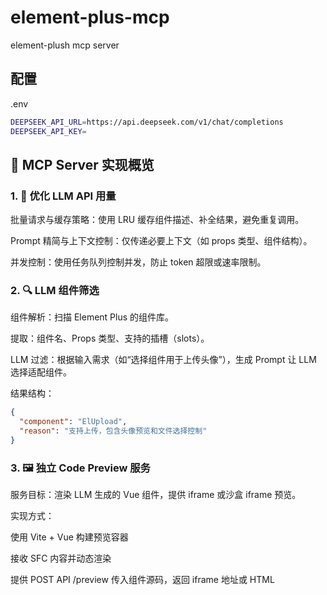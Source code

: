 # element-plus-mcp
element-plush mcp server


## 配置

.env

```bash
DEEPSEEK_API_URL=https://api.deepseek.com/v1/chat/completions
DEEPSEEK_API_KEY=
```

## 🧩 MCP Server 实现概览

### 1. 🎯 优化 LLM API 用量
批量请求与缓存策略：使用 LRU 缓存组件描述、补全结果，避免重复调用。

Prompt 精简与上下文控制：仅传递必要上下文（如 props 类型、组件结构）。

并发控制：使用任务队列控制并发，防止 token 超限或速率限制。

### 2. 🔍 LLM 组件筛选
组件解析：扫描 Element Plus 的组件库。

提取：组件名、Props 类型、支持的插槽（slots）。

LLM 过滤：根据输入需求（如“选择组件用于上传头像”），生成 Prompt 让 LLM 选择适配组件。

结果结构：

```json
{
  "component": "ElUpload",
  "reason": "支持上传，包含头像预览和文件选择控制"
}
```


### 3. 🖼️ 独立 Code Preview 服务

服务目标：渲染 LLM 生成的 Vue 组件，提供 iframe 或沙盒 iframe 预览。

实现方式：

使用 Vite + Vue 构建预览容器

接收 SFC 内容并动态渲染

提供 POST API /preview 传入组件源码，返回 iframe 地址或 HTML

